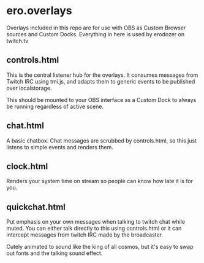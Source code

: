 # ero.overlays

Overlays included in this repo are for use with OBS as Custom Browser sources and Custom Docks.  Everything in here is used by erodozer on twitch.tv

## controls.html

This is the central listener hub for the overlays.  It consumes messages from Twitch IRC using tmi.js, and adapts them to generic events to be published over localstorage.

This should be mounted to your OBS interface as a Custom Dock to always be running regardless of active scene.

## chat.html

A basic chatbox.  Chat messages are scrubbed by controls.html, so this just listens to simple events and renders them.

## clock.html

Renders your system time on stream so people can know how late it is for you.

## quickchat.html

Put emphasis on your own messages when talking to twitch chat while muted.  You can either talk directly to this using controls.html or it can intercept messages from twitch IRC made by the broadcaster.

Cutely animated to sound like the king of all cosmos, but it's easy to swap out fonts and the talking sound effect.
